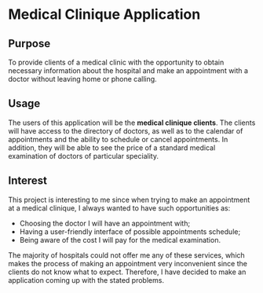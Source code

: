 # Medical Clinique Application

## Purpose 

To provide clients of a medical clinic with the opportunity to obtain necessary information about the hospital and 
make an appointment  with a doctor without leaving home or phone calling.

## Usage

The users of this application will be the **medical clinique clients**. The clients will have access to the directory 
of doctors, as well as to the calendar of appointments and the ability to schedule or cancel appointments. In addition,
they will be able to see the price of a standard medical examination of doctors of particular speciality.


## Interest

This project is interesting to me since when trying to make an appointment at a medical clinique, I always wanted to 
have such opportunities as:

- Choosing the doctor I will have an appointment with;
- Having a user-friendly interface of possible appointments schedule;
- Being aware of the cost I will pay for the medical examination.

The majority of hospitals could not offer me any of these services, which makes the process of making an appointment 
very inconvenient since the clients do not know what to expect. Therefore, I have decided to make an application coming 
up with the stated problems.

